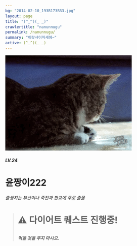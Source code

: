 ```yaml
---
bg: "2014-02-10_193B173B33.jpg"
layout: page
title: "(^_^)(_ _)"
crawlertitle: "nanunnugu"
permalink: /nanunnugu/
summary: "이랏샤이마세에~"
active: (^_^)(_ _)
---
```



![크아앙 이미지](/assets/images/KakaoTalk_Photo_2017-08-12-15-36-54.gif)

##### LV.24 
# 윤짱이222 
###### 출생지는 부산이나 죽전과 판교에 주로 출몰 





<blockquote>
  <p> <h1> ⚠️ 다이어트 퀘스트 진행중! <p>
  <h5>  먹을 것을 주지 마시오.
  

